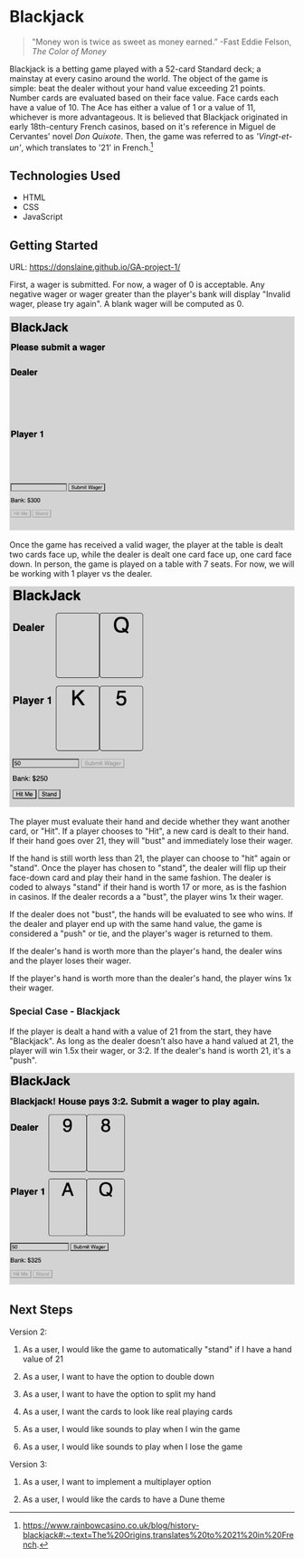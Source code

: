 
# Blackjack

> "Money won is twice as sweet as money earned.” -Fast Eddie Felson, *The Color of Money*

Blackjack is a betting game played with a 52-card Standard deck; a mainstay at every casino around the world. The object of the game is simple: beat the dealer without your hand value exceeding 21 points. Number cards are evaluated based on their face value. Face cards each have a value of 10. The Ace has either a value of 1 or a value of 11, whichever is more advantageous. It is believed that Blackjack originated in early 18th-century French casinos, based on it's reference in Miguel de Cervantes' novel *Don Quixote*. Then, the game was referred to as *'Vingt-et-un'*, which translates to '21' in French.[^1]

## Technologies Used

- HTML
- CSS
- JavaScript

## Getting Started

URL: https://donslaine.github.io/GA-project-1/

First, a wager is submitted. For now, a wager of 0 is acceptable. Any negative wager or wager greater than the player's bank will display "Invalid wager, please try again". A blank wager will be computed as 0.

![initial-game-state](project-screenshots/initial-game-state.png)

Once the game has received a valid wager, the player at the table is dealt two cards face up, while the dealer is dealt one card face up, one card face down. In person, the game is played on a table with 7 seats. For now, we will be working with 1 player vs the dealer.

![cards-are-dealt](project-screenshots/cards-are-dealt.png)

The player must evaluate their hand and decide whether they want another card, or "Hit". If a player chooses to "Hit", a new card is dealt to their hand. If their hand goes over 21, they will "bust" and immediately lose their wager.

If the hand is still worth less than 21, the player can choose to "hit" again or "stand". Once the player has chosen to "stand", the dealer will flip up their face-down card and play their hand in the same fashion. The dealer is coded to always "stand" if their hand is worth 17 or more, as is the fashion in casinos. If the dealer records a  a "bust", the player wins 1x their wager.

If the dealer does not "bust", the hands will be evaluated to see who wins. If the dealer and player end up with the same hand value, the game is considered a "push" or tie, and the player's wager is returned to them.

If the dealer's hand is worth more than the player's hand, the dealer wins and the player loses their wager.

If the player's hand is worth more than the dealer's hand, the player wins 1x their wager.

### Special Case - Blackjack

If the player is dealt a hand with a value of 21 from the start, they have "Blackjack". As long as the dealer doesn't also have a hand valued at 21, the player will win 1.5x their wager, or 3:2. If the dealer's hand is worth 21, it's a "push".

![player-blackjack](project-screenshots/player-blackjack.png)
		
##	Next Steps

Version 2:

1. As a user, I would like the game to automatically "stand" if I have a hand value of 21

2. As a user, I want to have the option to double down

3. As a user, I want to have the option to split my hand

4. As a user, I want the cards to look like real playing cards

5. As a user, I would like sounds to play when I win the game
		
6. As a user, I would like sounds to play when I lose the game

Version 3:
		
1. As a user, I want to implement a multiplayer option

2. As a user, I would like the cards to have a Dune theme

[^1]: https://www.rainbowcasino.co.uk/blog/history-blackjack#:~:text=The%20Origins,translates%20to%2021%20in%20French.